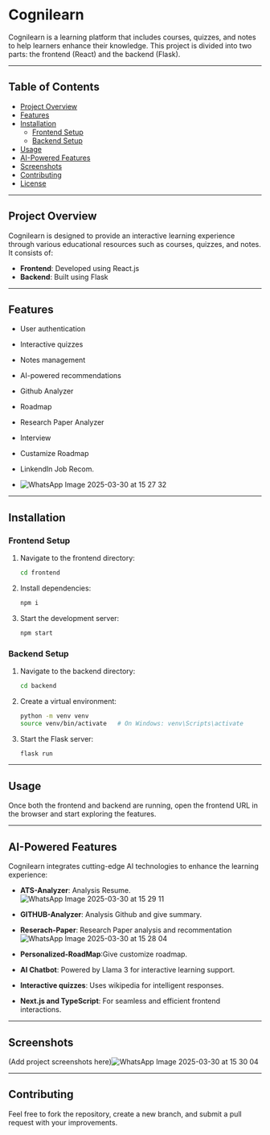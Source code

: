 # Cognilearn

Cognilearn is a learning platform that includes courses, quizzes, and notes to help learners enhance their knowledge. This project is divided into two parts: the frontend (React) and the backend (Flask).

---

## Table of Contents
- [Project Overview](#project-overview)
- [Features](#features)
- [Installation](#installation)
  - [Frontend Setup](#frontend-setup)
  - [Backend Setup](#backend-setup)
- [Usage](#usage)
- [AI-Powered Features](#ai-powered-features)
- [Screenshots](#screenshots)
- [Contributing](#contributing)
- [License](#license)

---

## Project Overview
Cognilearn is designed to provide an interactive learning experience through various educational resources such as courses, quizzes, and notes. It consists of:
- **Frontend**: Developed using React.js
- **Backend**: Built using Flask

---


## Features
- User authentication
- Interactive quizzes
- Notes management
- AI-powered recommendations
- Github Analyzer
- Roadmap
- Research Paper Analyzer
- Interview
- Custamize Roadmap
- LinkendIn Job Recom.
  
- ![WhatsApp Image 2025-03-30 at 15 27 32](https://github.com/user-attachments/assets/8ceae06a-f2f4-4c3b-8f79-35bc5d9971a6)


---

## Installation
### Frontend Setup
1. Navigate to the frontend directory:
   ```sh
   cd frontend
   ```
2. Install dependencies:
   ```sh
   npm i
   ```
3. Start the development server:
   ```sh
   npm start
   ```

### Backend Setup
1. Navigate to the backend directory:
   ```sh
   cd backend
   ```
2. Create a virtual environment:
   ```sh
   python -m venv venv
   source venv/bin/activate   # On Windows: venv\Scripts\activate
   ```

4. Start the Flask server:
   ```sh
   flask run
   ```

---

## Usage
Once both the frontend and backend are running, open the frontend URL in the browser and start exploring the features.

---

## AI-Powered Features
Cognilearn integrates cutting-edge AI technologies to enhance the learning experience:
- **ATS-Analyzer**: Analysis Resume.![WhatsApp Image 2025-03-30 at 15 29 11](https://github.com/user-attachments/assets/b20efe0d-a0ec-46bb-9bcd-0fa0855bfab7)
- **GITHUB-Analyzer**:  Analysis Github and give summary.
- **Reserach-Paper**: Research Paper analysis and recommentation ![WhatsApp Image 2025-03-30 at 15 28 04](https://github.com/user-attachments/assets/5dc445ea-a99e-4861-bcf4-559f6d33e323)


- **Personalized-RoadMap**:Give customize roadmap.
- **AI Chatbot**: Powered by Llama 3 for interactive learning support.
- **Interactive quizzes**: Uses wikipedia  for intelligent responses.
- **Next.js and TypeScript**: For seamless and efficient frontend interactions.

---

## Screenshots
(Add project screenshots here)![WhatsApp Image 2025-03-30 at 15 30 04](https://github.com/user-attachments/assets/cf5dd9b5-5740-457f-b67b-e1c41603dc4b)

---

## Contributing
Feel free to fork the repository, create a new branch, and submit a pull request with your improvements.


